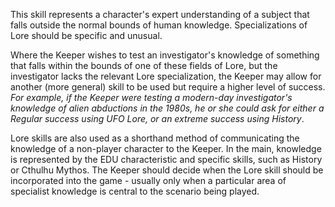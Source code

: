This skill represents a character's expert understanding of a subject that falls outside the normal bounds of human knowledge. Specializations of Lore should be specific and unusual.

Where the Keeper wishes to test an investigator's knowledge of something that falls within the bounds of one of these fields of Lore, but the investigator lacks the relevant Lore specialization, the Keeper may allow for another (more general) skill to be used but require a higher level of success. *For example, if the Keeper were testing a modern-day investigator's knowledge of alien abductions in the 1980s, he or she could ask for either a Regular success using UFO Lore, or an extreme success using History*.

Lore skills are also used as a shorthand method of communicating the knowledge of a non-player character to the Keeper. In the main, knowledge is represented by the EDU characteristic and specific skills, such as History or Cthulhu Mythos. The Keeper should decide when the Lore skill should be incorporated into the game - usually only when a particular area of specialist knowledge is central to the scenario being played.